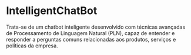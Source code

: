 # IntelligentChatBot
 Trata-se de um chatbot inteligente desenvolvido com técnicas avançadas de Processamento de Linguagem Natural (PLN), capaz de entender e responder a perguntas comuns relacionadas aos produtos, serviços e políticas da empresa.
